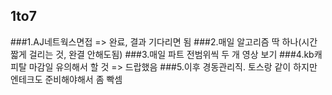 ## 1to7

###1.AJ네트웍스면접 => 완료, 결과 기다리면 됨
###2.매일 알고리즘 딱 하나(시간 짧게 걸리는 것, 완결 안해도됨)
###3.매일 파트 전범위씩 두 개 영상 보기
###4.kb캐피탈 마감일 유의해서 할 것 => 드랍했음
###5.이후 경동관리직. 토스랑 같이 하지만 엔테크도 준비해야해서 좀 빡셈
